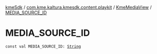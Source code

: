[kmeSdk](../../index.md) / [com.kme.kaltura.kmesdk.content.playkit](../index.md) / [KmeMediaView](index.md) / [MEDIA_SOURCE_ID](./-m-e-d-i-a_-s-o-u-r-c-e_-i-d.md)

# MEDIA_SOURCE_ID

`const val MEDIA_SOURCE_ID: `[`String`](https://kotlinlang.org/api/latest/jvm/stdlib/kotlin/-string/index.html)